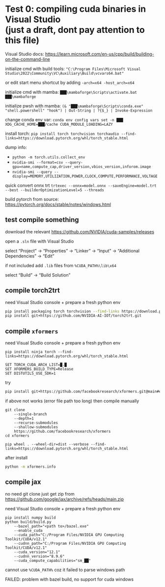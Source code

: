 # Test 0: compiling cuda binaries in Visual Studio<br />(just a draft, dont pay attention to this file)

Visual Studio docs: https://learn.microsoft.com/en-us/cpp/build/building-on-the-command-line

initialize cmd with build tools: `"C:\Program Files\Microsoft Visual Studio\2022\Community\VC\Auxiliary\Build\vcvars64.bat"`

or edit start menu shortcut by adding `-arch=x64 -host_arch=x64`

initialize cmd with mamba: `███\mambaforge\Scripts\activate.bat ███\mambaforge`

initialize pwsh with mamba: `(& "███\mambaforge\Scripts\conda.exe" "shell.powershell" "hook") | Out-String | ?{$_} | Invoke-Expression`

change conda env var: `conda env config vars set -n ███ XDG_CACHE_HOME=███/cache CUDA_MODULE_LOADING=LAZY`

install torch: `pip install torch torchvision torchaudio --find-links=https://download.pytorch.org/whl/torch_stable.html`

dump info:
- `python -m torch.utils.collect_env`
- `nvidia-smi --format=csv --query-gpu=name,compute_cap,driver_version,vbios_version,inforom.image`
- `nvidia-smi --query --display=MEMORY,UTILIZATION,POWER,CLOCK,COMPUTE,PERFORMANCE,VOLTAGE`

quick convert onnx trt `trtexec --onnx=model.onnx --saveEngine=model.trt --best --builderOptimizationLevel=5 --threads`

build pytorch from source: https://pytorch.org/docs/stable/notes/windows.html

## test compile something

download the relevant https://github.com/NVIDIA/cuda-samples/releases

open a  `.sln` file with Visual Studio

select “Project” → “Properties” → “Linker” → “Input” → “Additional Dependencies” → “Edit”

if not included add `.lib` files from `%CUDA_PATH%\lib\x64`

select “Build” → “Build Solution”

## compile torch2trt

need Visual Studio console + prepare a fresh python env
```bash
pip install packaging torch torchvision --find-links https://download.pytorch.org/whl/torch_stable.html
pip install git+https://github.com/NVIDIA-AI-IOT/torch2trt.git
```

## compile `xformers`

need Visual Studio console + prepare a fresh python env
```batchfile
pip install ninja torch --find-links=https://download.pytorch.org/whl/torch_stable.html

SET TORCH_CUDA_ARCH_LIST=█.█
SET XFORMERS_BUILD_TYPE=Release
SET DISTUTILS_USE_SDK=1
```
try
```bash
pip install git+https://github.com/facebookresearch/xformers.git@main#egg=xformers
```
if above not works (error file path too long) then compile manually
```
git clone
	--single-branch
	--depth=1
	--recurse-submodules
	--shallow-submodules
	https://github.com/facebookresearch/xformers
cd xformers

pip wheel . --wheel-dir=dist --verbose --find-links=https://download.pytorch.org/whl/torch_stable.html
```
after install
```bash
python -m xformers.info
```

## compile jax

no need git clone just get zip from https://github.com/google/jax/archive/refs/heads/main.zip

need Visual Studio console + prepare a fresh python env
```
pip install numpy build
python build/build.py
	--bazel_path="<path to>/bazel.exe"
	--enable_cuda
	--cuda_path="C:/Program Files/NVIDIA GPU Computing Toolkit/CUDA/v12.1"
	--cudnn_path="C:/Program Files/NVIDIA GPU Computing Toolkit/CUDA/v12.1"
	--cuda_version="12.1"
	--cudnn_version="8.9.6"
	--cuda_compute_capabilities="sm_██"
```
cannot use `%CUDA_PATH%` coz it failed to parse windows path

FAILED: problem with bazel build, no support for cuda windows
